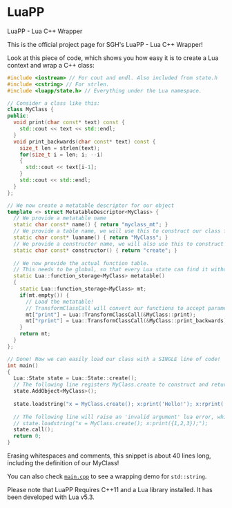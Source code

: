 # LuaPP
LuaPP - Lua C++ Wrapper

This is the official project page for SGH's LuaPP - Lua C++ Wrapper!

Look at this piece of code, which shows you how easy it is to create a Lua context and wrap a C++ class:

```c++
#include <iostream> // For cout and endl. Also included from state.h
#include <cstring> // For strlen.
#include <luapp/state.h> // Everything under the Lua namespace.

// Consider a class like this:
class MyClass {
public:
  void print(char const* text) const {
    std::cout << text << std::endl;
  }
  void print_backwards(char const* text) const {
    size_t len = strlen(text);
    for(size_t i = len; i; --i)
    {
      std::cout << text[i-1];
    }
    std::cout << std::endl;
  }
};

// We now create a metatable descriptor for our object
template <> struct MetatableDescriptor<MyClass> {
  // We provide a metatable name
  static char const* name() { return "myclass_mt"; }
  // We provide a table name, we will use this to construct our class from Lua code
  static char const* luaname() { return "MyClass"; }
  // We provide a constructor name, we will also use this to construct our class from Lua code
  static char const* constructor() { return "create"; }
  
  // We now provide the actual function table.
  // This needs to be global, so that every Lua state can find it without wasting Lua resources.
  static Lua::function_storage<MyClass> metatable()
  {
    static Lua::function_storage<MyClass> mt;
    if(mt.empty()) {
      // Load the metatable!
      // TransformClassCall will convert our functions to accept parameters from lua_State!
      mt["print"] = Lua::TransformClassCall(&MyClass::print);
      mt["rprint"] = Lua::TransformClassCall(&MyClass::print_backwards);
    }
    return mt;
  }
};

// Done! Now we can easily load our class with a SINGLE line of code!
int main()
{
  Lua::State state = Lua::State::create();
  // The following line registers MyClass.create to construct and return a MyClass instance.
  state.AddObject<MyClass>();
  
  state.loadstring("x = MyClass.create(); x:print('Hello!'); x:rprint('Hello!');");
  
  // The following line will raise an 'invalid argument' lua error, which can be caught with pcall.
  // state.loadstring("x = MyClass.create(); x:print({1,2,3});");
  state.call();
  return 0;
}
```

Erasing whitespaces and comments, this snippet is about 40 lines long, including the definition of our MyClass!

You can also check [`main.cpp`](https://github.com/EssGeeEich/LuaPP/blob/master/src/main.cpp) to see a wrapping demo for `std::string`.

Please note that LuaPP Requires C++11 and a Lua library installed. It has been developed with Lua v5.3.
